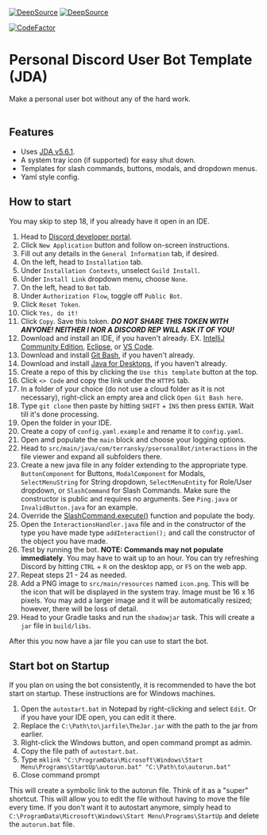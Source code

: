 [![DeepSource](https://app.deepsource.com/gh/dumbdemon/Personal-Bot-Template.svg/?label=active+issues&show_trend=true&token=WJ9wLg1ztwJLUVXMVmWRDBdI)](https://app.deepsource.com/gh/dumbdemon/Personal-Bot-Template/)
[![DeepSource](https://app.deepsource.com/gh/dumbdemon/Personal-Bot-Template.svg/?label=resolved+issues&show_trend=true&token=WJ9wLg1ztwJLUVXMVmWRDBdI)](https://app.deepsource.com/gh/dumbdemon/Personal-Bot-Template/)

[![CodeFactor](https://www.codefactor.io/repository/github/dumbdemon/personal-bot-template/badge)](https://www.codefactor.io/repository/github/dumbdemon/personal-bot-template)</br>

# Personal Discord User Bot Template (JDA)

Make a personal user bot without any of the hard work.</br></br>

## Features

- Uses [JDA v5.6.1](https://github.com/discord-jda/JDA).
- A system tray icon (if supported) for easy shut down.
- Templates for slash commands, buttons, modals, and dropdown menus.
- Yaml style config.

## How to start

You may skip to step 18, if you already have it open in an IDE.

1. Head to [Discord developer portal](https://discord.com/developers/applications).
2. Click `New Application` button and follow on-screen instructions.
3. Fill out any details in the `General Information` tab, if desired.
4. On the left, head to `Installation` tab.
5. Under `Installation Contexts`, unselect `Guild Install`.
6. Under `Install Link` dropdown menu, choose `None`.
7. On the left, head to `Bot` tab.
8. Under `Authorization Flow`, toggle off `Public Bot`.
9. Click `Reset Token`.
10. Click `Yes, do it!`
11. Click `Copy`. Save this token. ***DO NOT SHARE THIS TOKEN WITH ANYONE! NEITHER I NOR A DISCORD REP WILL ASK IT OF YOU!***
12. Download and install an IDE, if you haven't already. EX. [IntelliJ Community Edition](https://www.jetbrains.com/idea/download/), [Eclipse](https://eclipseide.org/), or [VS Code](https://code.visualstudio.com/).
13. Download and install [Git Bash](https://git-scm.com/downloads), if you haven't already.
14. Download and install [Java for Desktops](https://www.java.com/en/), if you haven't already.
15. Create a repo of this by clicking the `Use this template` button at the top.
16. Click `<> Code` and copy the link under the `HTTPS` tab.
17. In a folder of your choice (do not use a cloud folder as it is not necessary), right-click an empty area and click `Open Git Bash here`.
18. Type `git clone` then paste by hitting `SHIFT` + `INS` then press `ENTER`. Wait till it's done processing.
19. Open the folder in your IDE.
20. Create a copy of `config.yaml.example` and rename it to `config.yaml`.
21. Open amd populate the `main` block and choose your logging options.
22. Head to `src/main/java/com/terransky/psersonalBot/interactions` in the file viewer and expand all subfolders there.
23. Create a new java file in any folder extending to the appropriate type. `ButtonComponent` for Buttons, `ModalComponent` for Modals, `SelectMenuString` for String dropdown, `SelectMenuEntity` for Role/User dropdown, or `SlashCommand` for Slash Commands. Make sure the constructor is public and requires no arguments. See `Ping.java` or `InvalidButton.java` for an example.
24. Override the [SlashCommand.execute()](https://github.com/dumbdemon/Personal-Bot-Template/blob/5846662e39919fca048db42c82ba661b856c252b/src/main/java/com/terransky/psersonalBot/core/interactions/SlashCommand.java#L96) function and populate the body.
25. Open the `InteractionsHandler.java` file and in the constructor of the type you have made type `addInteraction();` and call the constructor of the object you have made.
26. Test by running the bot. **NOTE: Commands may not populate immediately**. You may have to wait up to an hour. You can try refreshing Discord by hitting `CTRL` + `R` on the desktop app, or `F5` on the web app.
27. Repeat steps 21 - 24 as needed.
28. Add a PNG image to `src/main/resources` named `icon.png`. This will be the icon that will be displayed in the system tray. Image must be 16 x 16 pixels. You may add a larger image and it will be automatically resized; however, there will be loss of detail.
29. Head to your Gradle tasks and run the `shadowjar` task. This will create a `jar` file in `build/libs`.

After this you now have a jar file you can use to start the bot.

## Start bot on Startup

If you plan on using the bot consistently, it is recommended to have the bot start on startup. These instructions are for Windows machines.
1. Open the `autostart.bat` in Notepad by right-clicking and select `Edit`. Or if you have your IDE open, you can edit it there.
2. Replace the `C:\Path\to\jarfile\TheJar.jar` with the path to the jar from earlier.
3. Right-click the Windows button, and open command prompt as admin.
4. Copy the file path of `autostart.bat`.
5. Type `mklink "C:\ProgramData\Microsoft\Windows\Start Menu\Programs\StartUp\autorun.bat" "C:\Path\to\autorun.bat"`
6. Close command prompt

This will create a symbolic link to the autorun file. Think of it as a "super" shortcut. This will allow you to edit the file without having to move the file every time. If you don't want it to autostart anymore, simply head to `C:\ProgramData\Microsoft\Windows\Start Menu\Programs\StartUp` and delete the `autorun.bat` file.
